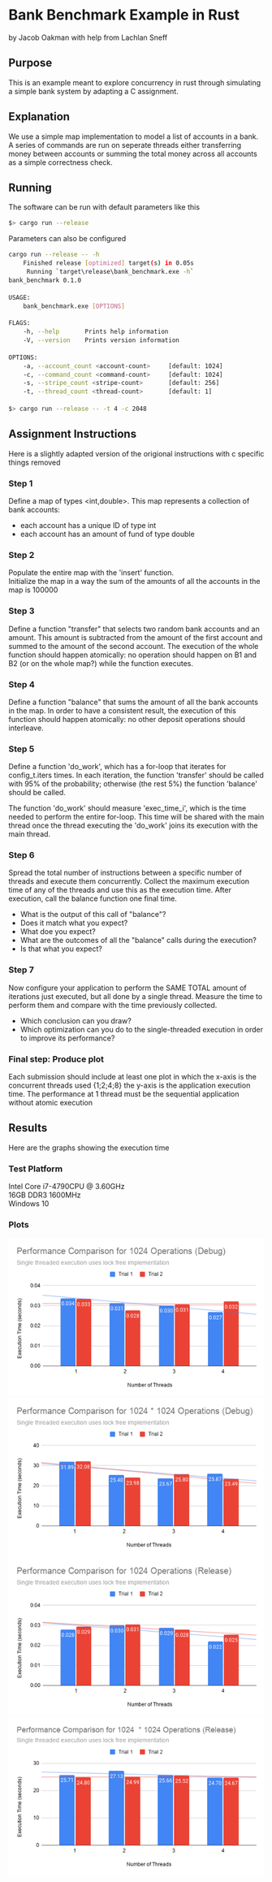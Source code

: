 # Bank Benchmark Example in Rust
by Jacob Oakman with help from Lachlan Sneff

## Purpose
This is an example meant to explore concurrency in rust through simulating a simple bank system by adapting a C assignment.

## Explanation
We use a simple map implementation to model a list of accounts in a bank. A series of commands are run on seperate threads either transferring money between accounts or summing the total money across all accounts as a simple correctness check.

## Running
The software can be run with default parameters like this
```bash
$> cargo run --release
```
Parameters can also be configured
```bash
cargo run --release -- -h
    Finished release [optimized] target(s) in 0.05s
     Running `target\release\bank_benchmark.exe -h`
bank_benchmark 0.1.0

USAGE:
    bank_benchmark.exe [OPTIONS]

FLAGS:
    -h, --help       Prints help information
    -V, --version    Prints version information

OPTIONS:
    -a, --account_count <account-count>     [default: 1024]
    -c, --command_count <command-count>     [default: 1024]
    -s, --stripe_count <stripe-count>       [default: 256]
    -t, --thread_count <thread-count>       [default: 1]
    
$> cargo run --release -- -t 4 -c 2048
```


## Assignment Instructions
Here is a slightly adapted version of the origional instructions with c specific things removed

### Step 1
Define a map of types <int,double>. This map represents a collection of bank accounts:

- each account has a unique ID of type int 
- each account has an amount of fund of type double

### Step 2
Populate the entire map with the 'insert' function.  
Initialize the map in a way the sum of the amounts of all the accounts in the map is 100000  

### Step 3
Define a function "transfer" that selects two random bank accounts and an amount. This amount is subtracted from the amount of the first account and summed to the amount of the second account. The execution of the whole function should happen atomically: no operation should happen on B1 and B2 (or on the whole map?) while the function executes.  

### Step 4
Define a function "balance" that sums the amount of all the bank accounts in the map. In order to have a consistent result, the execution of this function should happen atomically: no other deposit operations should interleave.

### Step 5
Define a function 'do_work', which has a for-loop that iterates for config_t.iters times. In each iteration, the function 'transfer' should be called with 95% of the probability; otherwise (the rest 5%) the function 'balance' should be called.  
  
The function 'do_work' should measure 'exec_time_i', which is the time needed to perform the entire for-loop. This time will be shared with the main thread once the thread executing the 'do_work' joins its execution with the main thread.

### Step 6
Spread the total number of instructions between a specific number of threads and execute them concurrently. Collect the maximum execution time of any of the threads and use this as the execution time. After execution, call the balance function one final time.

- What is the output of this call of "balance"?
- Does it match what you expect?
- What doe you expect?
- What are the outcomes of all the "balance" calls during the execution?
- Is that what you expect?

### Step 7
Now configure your application to perform the SAME TOTAL amount of iterations just executed, but all done by a single thread. Measure the time to perform them and compare with the time previously collected.

- Which conclusion can you draw?  
- Which optimization can you do to the single-threaded execution in order to improve its performance?    

### Final step: Produce plot
Each submission should include at least one plot in which the x-axis is the concurrent threads used {1;2;4;8} the y-axis is the application execution time. The performance at 1 thread must be the sequential application without atomic execution

## Results
Here are the graphs showing the execution time

### Test Platform
Intel Core i7-4790CPU @ 3.60GHz  
16GB DDR3 1600MHz  
Windows 10  

### Plots
![](plots/performance_debug_1024.png?raw=true)
![](plots/performance_debug_1048576.png?raw=true)
![](plots/performance_release_1024.png?raw=true)
![](plots/performance_release_1048576.png?raw=true)
